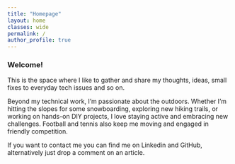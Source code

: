 ```yaml
---
title: "Homepage"
layout: home
classes: wide
permalink: /
author_profile: true
---
```


### Welcome!

This is the space where I like to gather and share my thoughts, ideas, small fixes to everyday tech issues and so on.

Beyond my technical work, I’m passionate about the outdoors. Whether I’m hitting the slopes for some snowboarding, exploring new hiking trails, or working on hands-on DIY projects, I love staying active and embracing new challenges. Football and tennis also keep me moving and engaged in friendly competition.

If you want to contact me you can find me on Linkedin and GitHub, alternatively just drop a comment on an article.
